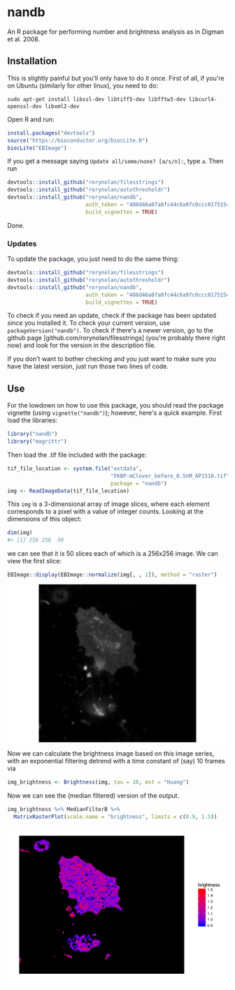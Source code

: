 nandb
================

An R package for performing number and brightness analysis as in Digman et al. 2008.

Installation
------------

This is slightly painful but you'll only have to do it once. First of all, if you're on Ubuntu (similarly for other linux), you need to do:

    sudo apt-get install libssl-dev libtiff5-dev libfftw3-dev libcurl4-openssl-dev libxml2-dev

Open R and run:

``` r
install.packages("devtools")
source("https://bioconductor.org/biocLite.R")
biocLite("EBImage")
```

If you get a message saying `Update all/some/none? [a/s/n]:`, type `a`. Then run

``` r
devtools::install_github("rorynolan/filesstrings")
devtools::install_github("rorynolan/autothresholdr")
devtools::install_github("rorynolan/nandb",
                         auth_token = "408d46a07a8fc44c6a97c0ccc0175154a3bb2864",
                         build_vignettes = TRUE)
```

Done.

### Updates

To update the package, you just need to do the same thing:

``` r
devtools::install_github("rorynolan/filesstrings")
devtools::install_github("rorynolan/autothresholdr")
devtools::install_github("rorynolan/nandb",
                         auth_token = "408d46a07a8fc44c6a97c0ccc0175154a3bb2864",
                         build_vignettes = TRUE)
```

To check if you need an update, check if the package has been updated since you installed it. To check your current version, use `packageVersion("nandb")`. To check if there's a newer version, go to the github page \[github.com/rorynolan/filesstrings\] (you're probably there right now) and look for the version in the description file.

If you don't want to bother checking and you just want to make sure you have the latest version, just run those two lines of code.

Use
---

For the lowdown on how to use this package, you should read the package vignette (using `vignette("nandb")`); however, here's a quick example. First load the libraries:

``` r
library("nandb")
library("magrittr")
```

Then load the .tif file included with the package:

``` r
tif_file_location <- system.file("extdata", 
                                 "FKBP-mClover_before_0.5nM_AP1510.tif", 
                                 package = "nandb")
img <- ReadImageData(tif_file_location)
```

This `img` is a 3-dimensional array of image slices, where each element corresponds to a pixel with a value of integer counts. Looking at the dimensions of this object:

``` r
dim(img)
#> [1] 256 256  50
```

we can see that it is 50 slices each of which is a 256x256 image. We can view the first slice:

``` r
EBImage::display(EBImage::normalize(img[, , 1]), method = "raster")
```

![](README_files/figure-markdown_github/unnamed-chunk-7-1.png)

Now we can calculate the brightness image based on this image series, with an exponential filtering detrend with a time constant of (say) 10 frames via

``` r
img_brightness <- Brightness(img, tau = 10, mst = "Huang")
```

Now we can see the (median filtered) version of the output.

``` r
img_brightness %>% MedianFilterB %>% 
  MatrixRasterPlot(scale.name = "brightness", limits = c(0.9, 1.5))
```

![](README_files/figure-markdown_github/Brightness%20plot-1.png)
